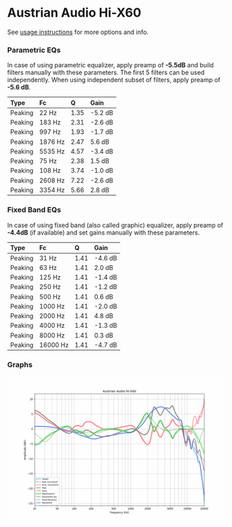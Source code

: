 # Austrian Audio Hi-X60
See [usage instructions](https://github.com/jaakkopasanen/AutoEq#usage) for more options and info.

### Parametric EQs
In case of using parametric equalizer, apply preamp of **-5.5dB** and build filters manually
with these parameters. The first 5 filters can be used independently.
When using independent subset of filters, apply preamp of **-5.6 dB**.

| Type    | Fc      |    Q | Gain    |
|:--------|:--------|:-----|:--------|
| Peaking | 22 Hz   | 1.35 | -5.2 dB |
| Peaking | 183 Hz  | 2.31 | -2.6 dB |
| Peaking | 997 Hz  | 1.93 | -1.7 dB |
| Peaking | 1876 Hz | 2.47 | 5.6 dB  |
| Peaking | 5535 Hz | 4.57 | -3.4 dB |
| Peaking | 75 Hz   | 2.38 | 1.5 dB  |
| Peaking | 108 Hz  | 3.74 | -1.0 dB |
| Peaking | 2608 Hz | 7.22 | -2.6 dB |
| Peaking | 3354 Hz | 5.66 | 2.8 dB  |

### Fixed Band EQs
In case of using fixed band (also called graphic) equalizer, apply preamp of **-4.4dB**
(if available) and set gains manually with these parameters.

| Type    | Fc       |    Q | Gain    |
|:--------|:---------|:-----|:--------|
| Peaking | 31 Hz    | 1.41 | -4.6 dB |
| Peaking | 63 Hz    | 1.41 | 2.0 dB  |
| Peaking | 125 Hz   | 1.41 | -1.4 dB |
| Peaking | 250 Hz   | 1.41 | -1.2 dB |
| Peaking | 500 Hz   | 1.41 | 0.6 dB  |
| Peaking | 1000 Hz  | 1.41 | -2.0 dB |
| Peaking | 2000 Hz  | 1.41 | 4.8 dB  |
| Peaking | 4000 Hz  | 1.41 | -1.3 dB |
| Peaking | 8000 Hz  | 1.41 | 0.3 dB  |
| Peaking | 16000 Hz | 1.41 | -4.7 dB |

### Graphs
![](./Austrian%20Audio%20Hi-X60.png)